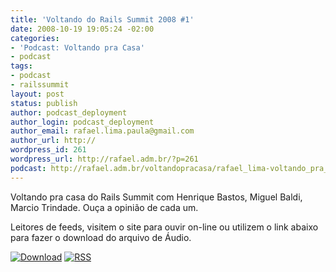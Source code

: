 ```yaml
---
title: 'Voltando do Rails Summit 2008 #1'
date: 2008-10-19 19:05:24 -02:00
categories:
- 'Podcast: Voltando pra Casa'
- podcast
tags:
- podcast
- railssummit
layout: post
status: publish
author: podcast_deployment
author_login: podcast_deployment
author_email: rafael.lima.paula@gmail.com
author_url: http://
wordpress_id: 261
wordpress_url: http://rafael.adm.br/?p=261
podcast: http://rafael.adm.br/voltandopracasa/rafael_lima-voltando_pra_casa-0025.mp3
---
```


Voltando pra casa do Rails Summit com Henrique Bastos, Miguel Baldi, Marcio Trindade. Ou&ccedil;a a opini&atilde;o de cada um.

Leitores de feeds, visitem o site para ouvir on-line ou utilizem o link abaixo para fazer o download do arquivo de &Aacute;udio.

<a class="noborder" href="http://rafael.adm.br/voltandopracasa/rafael_lima-voltando_pra_casa-0025.mp3" title="Download"><img src="http://rafael.adm.br/wp-content/themes/rafael_lima-rockinblue/images/download_green.gif" border="0" alt="Download" /></a> <a class="noborder" href="http://feeds.feedburner.com/rafael_lima_podcast" title="RSS"><img src="http://rafael.adm.br/wp-content/themes/rafael_lima-rockinblue/images/icn-feed-16x16.png" border="0" alt="RSS" /></a>

